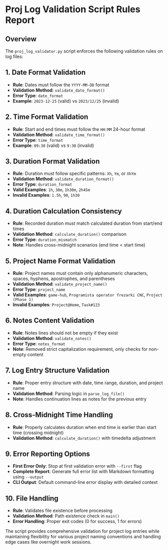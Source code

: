 # Proj Log Validation Script Rules Report

## Overview
The `proj_log_validator.py` script enforces the following validation rules on log files:

## 1. Date Format Validation
- **Rule**: Dates must follow the `YYYY-MM-DD` format
- **Validation Method**: `validate_date_format()`
- **Error Type**: `date_format`
- **Example**: `2023-12-25` (valid) vs `2023/12/25` (invalid)

## 2. Time Format Validation
- **Rule**: Start and end times must follow the `HH:MM` 24-hour format
- **Validation Method**: `validate_time_format()`
- **Error Type**: `time_format`
- **Example**: `09:30` (valid) vs `9:30` (invalid)

## 3. Duration Format Validation
- **Rule**: Duration must follow specific patterns: `Xh`, `Ym`, or `XhYm`
- **Validation Method**: `validate_duration_format()`
- **Error Type**: `duration_format`
- **Valid Examples**: `1h`, `30m`, `1h30m`, `2h45m`
- **Invalid Examples**: `1.5h`, `90`, `1h30`

## 4. Duration Calculation Consistency
- **Rule**: Recorded duration must match calculated duration from start/end times
- **Validation Method**: `calculate_duration()` comparison
- **Error Type**: `duration_mismatch`
- **Note**: Handles cross-midnight scenarios (end time < start time)

## 5. Project Name Format Validation
- **Rule**: Project names must contain only alphanumeric characters, spaces, hyphens, apostrophes, and parentheses
- **Validation Method**: `validate_project_name()`
- **Error Type**: `project_name`
- **Valid Examples**: `game-hub`, `Programista operator frezarki CNC`, `Project (Phase 1)`
- **Invalid Examples**: `Project@Home`, `Task#123`

## 6. Notes Content Validation
- **Rule**: Notes lines should not be empty if they exist
- **Validation Method**: `validate_notes()`
- **Error Type**: `notes_format`
- **Note**: Removed strict capitalization requirement, only checks for non-empty content

## 7. Log Entry Structure Validation
- **Rule**: Proper entry structure with date, time range, duration, and project name
- **Validation Method**: Parsing logic in `parse_log_file()`
- **Note**: Handles continuation lines as notes for the previous entry

## 8. Cross-Midnight Time Handling
- **Rule**: Properly calculates duration when end time is earlier than start time (crossing midnight)
- **Validation Method**: `calculate_duration()` with timedelta adjustment

## 9. Error Reporting Options
- **First Error Only**: Stop at first validation error with `--first` flag
- **Complete Report**: Generate full error list with Markdown formatting using `--output`
- **CLI Output**: Default command-line error display with detailed context

## 10. File Handling
- **Rule**: Validates file existence before processing
- **Validation Method**: Path existence check in `main()`
- **Error Handling**: Proper exit codes (0 for success, 1 for errors)

The script provides comprehensive validation for project log entries while maintaining flexibility for various project naming conventions and handling edge cases like overnight work sessions.